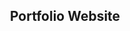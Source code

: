 <h2 align="center">
  Portfolio Website<br/>
  <a href="https://soumyajit.vercel.app/" target="_blank"></a>
</h2>

